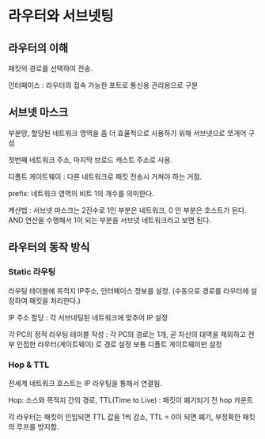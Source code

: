 # 라우터와 서브넷팅

## 라우터의 이해

패킷의 경로를 선택하여 전송.

인터페이스 : 라우터의 접속 가능한 포트로 통신용 관리용으로 구분

## 서브넷 마스크

부분망, 할당된 네트워크 영역을 좀 더 효율적으로 사용하기 위해 서브넷으로 쪼개어 구성

첫번째 네트워크 주소, 마지막 브로드 캐스트 주소로 사용.

디폴트 게이트웨이 : 다른 네트워크로 패킷 전송시 거쳐야 하는 거점.

prefix: 네트워크 영역의 비트 1의 개수를 의미한다.

계산법 : 서브넷 마스크는 2진수로 1인 부분은 네트워크, 0 인 부분은 호스트가 된다. AND 연산을 수행해서 1이 되는 부분을 서브넷 네트워크라고 보면 된다.

## 라우터의 동작 방식

### Static 라우팅

라우팅 테이블에 목적지 IP주소, 인터페이스 정보를 설정. (수동으로 경로를 라우터에 설정하여 패킷을 처리한다.)

IP 주소 할당 : 각 서브네팅된 네트워크에 맞추어 IP 설정

각 PC의 정적 라우팅 테이블 작성 : 각 PC의 경로는 1개, 곧 자신의 대역을 제외하고 전부 인접한 라우터(게이트웨이) 로 경로 설정 보통 디폴트 게이트웨이만 설정

### Hop & TTL

전세계 네트워크 호스트는 IP 라우팅을 통해서 연결됨.

Hop: 소스와 목적지 간의 경로, TTL(Time to Live) : 패킷이 폐기되기 전 hop 카운트

각 라우터는 패킷이 인입되면 TTL 값을 1씩 감소, TTL = 0이 되면 폐기, 부정확한 패킷의 루프를 방지함.
